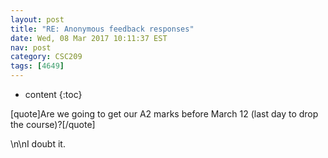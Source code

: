 ```yaml
---
layout: post
title: "RE: Anonymous feedback responses"
date: Wed, 08 Mar 2017 10:11:37 EST
nav: post
category: CSC209
tags: [4649]
---
```


* content
{:toc}

[quote]Are we going to get our A2 marks before March 12 (last day to drop the course)?[/quote]
<!-- more -->
<p>\n\nI doubt it.</p>
